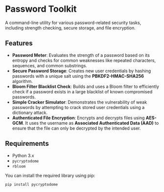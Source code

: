# Password Toolkit

A command-line utility for various password-related security tasks, including strength checking, secure storage, and file encryption.

## Features

*   **Password Meter**: Evaluates the strength of a password based on its entropy and checks for common weaknesses like repeated characters, sequences, and common substrings.
*   **Secure Password Storage**: Creates new user credentials by hashing passwords with a unique salt using the **PBKDF2-HMAC-SHA256** algorithm.
*   **Bloom Filter Blacklist Check**: Builds and uses a Bloom filter to efficiently check if a password exists in a large blacklist of known compromised passwords.
*   **Simple Cracker Simulator**: Demonstrates the vulnerability of weak passwords by attempting to crack stored user credentials using a dictionary attack.
*   **Authenticated File Encryption**: Encrypts and decrypts files using **AES-GCM**. It uses the username as **Associated Authenticated Data (AAD)** to ensure that the file can only be decrypted by the intended user.

## Requirements

*   Python 3.x
*   `pycryptodome`
*   `rbloom`

You can install the required library using pip:
```bash
pip install pycryptodome
```
